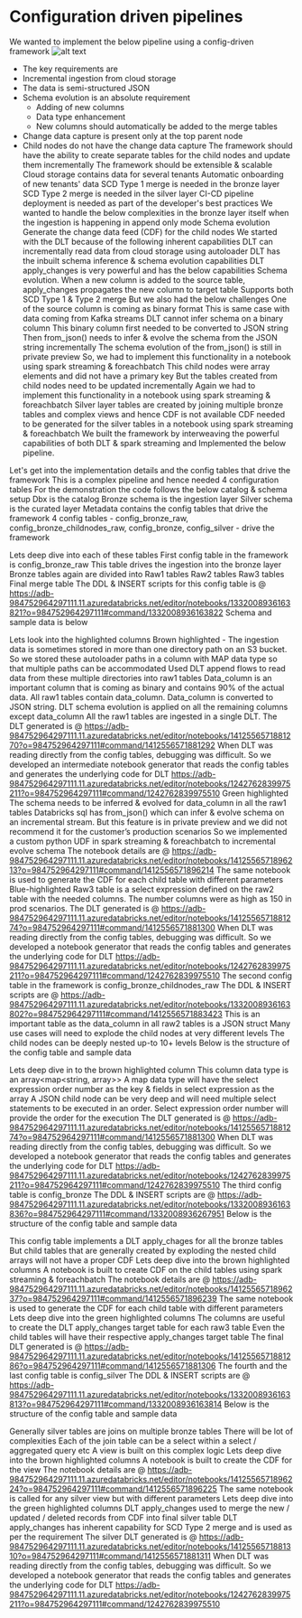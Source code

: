 # Configuration driven pipelines

We wanted to implement the below pipeline using a config-driven framework
![alt text](https://github.com/srinivasadmala/databricks-blogposts/blob/config_driven_framework_blogathon_fy26_h1/Lakeflow-config-driven-framework/Images/pipeline_design.png)

* The key requirements are 
 * Incremental ingestion from cloud storage
 * The data is semi-structured JSON
 * Schema evolution is an absolute requirement
     * Adding of new columns
     * Data type enhancement
     * New columns should automatically be added to the merge tables
 * Change data capture is present only at the top parent node
 * Child nodes do not have the change data capture
The framework should have the ability to create separate tables for the child nodes and update them incrementally
The framework should be extensible & scalable
Cloud storage contains data for several tenants
Automatic onboarding of new tenants' data 
SCD Type 1 merge is needed in the bronze layer
SCD Type 2 merge is needed in the silver layer
CI-CD pipeline deployment is needed as part of the developer's best practices 
We wanted to handle the below complexities in the bronze layer itself when the ingestion is happening in append only mode
Schema evolution
Generate the change data feed (CDF) for the child nodes
We started with the DLT because of the following inherent capabilities
DLT can incrementally read data from cloud storage using autoloader
DLT has the inbuilt schema inference & schema evolution capabilities
DLT apply_changes is very powerful and has the below capabilities
Schema evolution. When a new column is added to the source table, apply_changes propagates the new column to target table
Supports both SCD Type 1 & Type 2 merge
But we also had the below challenges
One of the source column is coming as binary format
This is same case with data coming from Kafka streams
DLT cannot infer schema on a binary column
This binary column first needed to be converted to JSON string
Then from_json() needs to infer & evolve the schema from the JSON string incrementally
The schema evolution of the from_json() is still in private preview
So, we had to implement this functionality in a notebook using spark streaming & foreachbatch
This child nodes were array elements and did not have a primary key
But the tables created from child nodes need to be updated incrementally
Again we had to implement this functionality in a notebook using spark streaming & foreachbatch
Silver layer tables are created by joining multiple bronze tables and complex views and hence CDF is not available
CDF needed to be generated for the silver tables in a notebook using spark streaming & foreachbatch
We built the framework by interweaving the powerful capabilities of both DLT & spark streaming and Implemented the below pipeline. 

Let's get into the implementation details and the config tables that drive the framework
This is a complex pipeline and hence needed 4 configuration tables
For the demonstration the code follows the below catalog & schema setup
Dbx is  the catalog
Bronze schema is the ingestion layer
Silver schema is the curated layer
Metadata contains the config tables that drive the framework
4 config tables - config_bronze_raw, config_bronze_childnodes_raw, config_bronze, config_silver - drive the framework 

Lets deep dive into each of these tables
First config table in the framework is config_bronze_raw
This table drives the ingestion into the bronze layer
Bronze tables again are divided into
Raw1 tables 
Raw2 tables
Raw3 tables
Final merge table
The DDL & INSERT scripts for this config table is @  https://adb-984752964297111.11.azuredatabricks.net/editor/notebooks/1332008936163821?o=984752964297111#command/1332008936163822
Schema and sample data is below

Lets look into the highlighted columns
Brown highlighted - 
The ingestion data is sometimes stored in more than one directory path on an S3 bucket. So we stored these autoloader paths in a column with MAP data type so that multiple paths can be accommodated
Used DLT append flows to read data from these multiple directories into raw1 tables
Data_column is an important column that is coming as binary and contains 90% of the actual data. All raw1 tables contain data_column. Data_column is converted to JSON string. 
DLT schema evolution is applied on all the remaining columns except data_column
All the raw1 tables are ingested in a single DLT. 
The DLT generated is @ https://adb-984752964297111.11.azuredatabricks.net/editor/notebooks/1412556571881270?o=984752964297111#command/1412556571881292 
When DLT was reading directly from the config tables, debugging was difficult. So we developed an intermediate notebook generator  that reads the config tables and generates the underlying code for DLT https://adb-984752964297111.11.azuredatabricks.net/editor/notebooks/1242762839975211?o=984752964297111#command/1242762839975510 
Green highlighted
The schema needs to be inferred & evolved for data_column in all the raw1 tables
Databricks sql has from_json() which can infer & evolve schema on an incremental stream. But this feature is in  private preview and we did not recommend it for the customer’s production scenarios
So we implemented a custom python UDF in  spark streaming & foreachbatch to incremental evolve schema
The notebook details are @ https://adb-984752964297111.11.azuredatabricks.net/editor/notebooks/1412556571896213?o=984752964297111#command/1412556571896214
The same notebook is used to generate the CDF for each child table with different parameters
Blue-highlighted
Raw3 table is a select expression defined on the raw2 table with the needed columns. The number columns were as high as 150 in prod scenarios.
The DLT generated is @ https://adb-984752964297111.11.azuredatabricks.net/editor/notebooks/1412556571881274?o=984752964297111#command/1412556571881300 
When DLT was reading directly from the config tables, debugging was difficult. So we developed a notebook generator  that reads the config tables and generates the underlying code for DLT https://adb-984752964297111.11.azuredatabricks.net/editor/notebooks/1242762839975211?o=984752964297111#command/1242762839975510 
The second config table in the framework is config_bronze_childnodes_raw
The DDL & INSERT scripts are @ https://adb-984752964297111.11.azuredatabricks.net/editor/notebooks/1332008936163802?o=984752964297111#command/1412556571883423 
This is an important table as the data_column in all raw2 tables is a JSON struct
Many use cases will need to explode the child nodes at very different levels
The child nodes can be deeply nested up-to 10+ levels
Below is the structure of the config table and sample data


Lets deep dive in to the brown highlighted column
This column data type is an array<map<string, array>>
A map data type will have the select expression order number as the key & fields in select expression as the array
A JSON child node can be very deep and will need multiple select statements to be executed in an order.
Select expression order number will provide the order for the execution
The DLT generated is @ https://adb-984752964297111.11.azuredatabricks.net/editor/notebooks/1412556571881274?o=984752964297111#command/1412556571881300 
When DLT was reading directly from the config tables, debugging was difficult. So we developed a notebook generator  that reads the config tables and generates the underlying code for DLT https://adb-984752964297111.11.azuredatabricks.net/editor/notebooks/1242762839975211?o=984752964297111#command/1242762839975510 
The third config table is config_bronze
The DDL & INSERT scripts are @ https://adb-984752964297111.11.azuredatabricks.net/editor/notebooks/1332008936163836?o=984752964297111#command/1332008936267951
Below is the structure of the config table and sample data

This config table implements a DLT apply_chages for all  the bronze tables
But child tables that are generally created by exploding the nested child arrays will not have a proper CDF
Lets deep dive into the brown highlighted columns
A notebook is built to create CDF on the child tables using spark streaming & foreachbatch
The notebook details are @ https://adb-984752964297111.11.azuredatabricks.net/editor/notebooks/1412556571896237?o=984752964297111#command/1412556571896239 
The same notebook is used to generate the CDF for each child table with different parameters
Lets deep dive into the green highlighted columns
The columns are useful to create the DLT apply_changes target table for each raw3 table
Even the child tables will have their respective apply_changes target table
The final DLT generated is @ https://adb-984752964297111.11.azuredatabricks.net/editor/notebooks/1412556571881286?o=984752964297111#command/1412556571881306 
The fourth and the last config table is config_silver
The DDL & INSERT scripts are @ https://adb-984752964297111.11.azuredatabricks.net/editor/notebooks/1332008936163813?o=984752964297111#command/1332008936163814 
Below is the structure of the config table and sample data
 
Generally silver tables are joins on multiple bronze tables
There will be lot of complexities
Each of the join table can be a select within a select / aggregated query etc
A view is built on this complex logic
Lets deep dive into the brown highlighted columns
A notebook is built to create the CDF for the view
The notebook details are @ https://adb-984752964297111.11.azuredatabricks.net/editor/notebooks/1412556571896224?o=984752964297111#command/1412556571896225
The same notebook is called for any silver view but with different parameters
Lets deep dive into the green highlighted columns
DLT apply_changes used to merge the new / updated / deleted records from CDF into final silver table
DLT apply_changes has inherent capability for SCD Type 2 merge and is used as per the requirement
The silver DLT generated is @ https://adb-984752964297111.11.azuredatabricks.net/editor/notebooks/1412556571881310?o=984752964297111#command/1412556571881311 
When DLT was reading directly from the config tables, debugging was difficult. So we developed a notebook generator  that reads the config tables and generates the underlying code for DLT https://adb-984752964297111.11.azuredatabricks.net/editor/notebooks/1242762839975211?o=984752964297111#command/1242762839975510 


